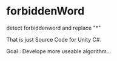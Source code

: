 # forbiddenWord
detect forbiddenword and replace "*"

That is just Source Code for Unity C#.

Goal : Develope more useable algorithm...
